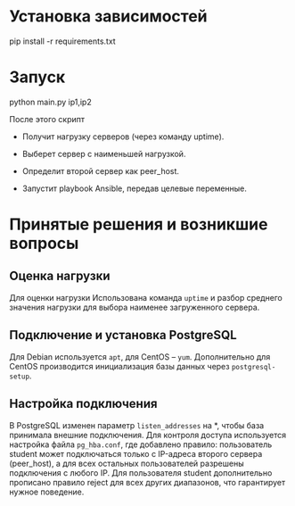 # Установка зависимостей

pip install -r requirements.txt

# Запуск

python main.py ip1,ip2

После этого скрипт 

- Получит нагрузку серверов (через команду uptime).

- Выберет сервер с наименьшей нагрузкой.

- Определит второй сервер как peer_host.

- Запустит playbook Ansible, передав целевые переменные.


# Принятые решения и возникшие вопросы

## Оценка нагрузки

Для оценки нагрузки Использована команда `uptime` и разбор среднего значения нагрузки для выбора наименее загруженного сервера.

## Подключение и установка PostgreSQL

Для Debian используется `apt`, для CentOS – `yum`. Дополнительно для CentOS производится инициализация базы данных через `postgresql-setup`.

## Настройка подключения

В PostgreSQL изменен параметр `listen_addresses` на *, чтобы база принимала внешние подключения. Для контроля доступа используется настройка файла `pg_hba.conf`, где добавлено правило: пользователь student может подключаться только с IP-адреса второго сервера (peer_host), а для всех остальных пользователей разрешены подключения с любого IP. Для пользователя student дополнительно прописано правило reject для всех других диапазонов, что гарантирует нужное поведение.

